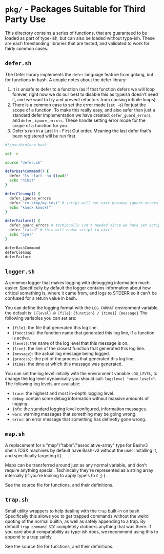 # `pkg/` - Packages Suitable for Third Party Use #

This directory contains a series of functions, that are guaranteed to be loaded
as part of type-ish, but can also be loaded without type-ish. These are each
freestanding libraries that are tested, and validated to work for fairly common
cases.

## `defer.sh` ##

The Defer library implements the `defer` language feature from golang, but for
functions in bash. A couple notes about the defer library:

1. It is unsafe to defer to a function (as if that function defers we will
   loop forever, right now we do our best to disable this as typeish doesn't
   need it, and we want to try and prevent refactors from causing infinite
   loops).
2. There is a common case to set the error mode (`set -e`) for just the scope
   of a function. To make this really easy, and also safer than just a standard
   defer implementation we have created: `defer_guard_errors`, and
   `defer_ignore_errors`. These handle setting error mode for the scope of a
   function for you.
3. Defer's run in a Last In - First Out order. Meaning the last defer that's
   been registered will be run first.

```bash
#!/usr/bin/env bash

set -e

source "defer.sh"

deferBashCommand() {
  defer "ls -lart -hu $(pwd)"
  echo "hihi!"
}

deferCleanup() {
  defer_ignore_errors
  defer "rm /tmp/my-test" # script will not exit because ignore errors is on
  echo "knock knock!"
}

deferFailure() {
  defer_guard_errors # techincally isn't needed since we have set script on -e, but why not!
  defer "false" # this will cause script to exit!
  echo "bye!"
}

deferBashCommand
deferCleanup
deferFailure
```

## `logger.sh` ##

A common logger that makes logging with debugging information much easier.
Specifically by default the logger contains information about how critical
something is, where it came from, and logs to STDERR so it can't be confused
for a return value in bash.

You can define the logging format with the `LOG_FORMAT` environment variable,
the default is: `[{level} @ {file}:{function} / {time}] {message}`
The following variables you can set are:

- `{file}`: the file that generated this log line.
- `{function}`: the function name that generated this log line, if a function
                is active.
- `{level}`: the name of the log level that this message is on.
- `{line}`: the line of the closest function that generated this log line.
- `{message}`: the actual log message being logged.
- `{process}`: the pid of the process that generated this log line.
- `{time}`: the time at which this message was generated.

You can set the log level initially with the environment variable `LOG_LEVEL`,
to change the log level dynamically you should call: `log:level "<new level>"`.
The following log levels are available:

- `trace`: the highest and most in-depth logging level.
- `debug`: contain some debug information without massive amounts of logging.
- `info`: the standard logging level configured, information messages.
- `warn`: warning messages that something may be going wrong.
- `error`: an error message that something has definetly gone wrong.

## `map.sh` ##

A replacement for a "map"/"table"/"associative-array" type for Bashv3 shells
(OSX machines by default have Bash-v3 without the user installing it, and
specifically targeting it).

Maps can be transferred around just as any normal variable, and don't require
anything special. Techincally they're represented as a string array internally
(if you're looking to apply type's to it ;) ).

See the source file for functions, and their definitions.

## `trap.sh` ##

Small utility wrappers to help dealing with the `trap` built-in on bash.
Specifically this allows you to get trapped commands without the weird
quoting of the normal builtin, as well as safely appending to a trap.
By default `trap command SIG` completely clobbers anything that was there.
If you care about compatability as type-ish does, we recommend using this
to append to a trap safely.

See the source file for functions, and their definitions.
